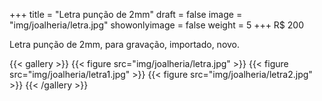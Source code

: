 +++
title = "Letra punção de 2mm"
draft = false
image = "img/joalheria/letra.jpg"
showonlyimage = false
weight = 5
+++
<span class="price">R$ 200</span>

<!--more-->

Letra punção de 2mm, para gravação, importado, novo.

{{< gallery >}}
{{< figure src="img/joalheria/letra.jpg" >}}
{{< figure src="img/joalheria/letra1.jpg" >}}
{{< figure src="img/joalheria/letra2.jpg" >}}
{{< /gallery >}}
